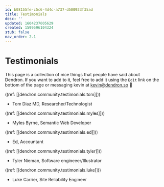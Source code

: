```yaml
---
id: b08155fe-c5c6-4d4c-a737-d500923f35ad
title: Testimonials
desc: ''
updated: 1604237005629
created: 1599596104324
stub: false
nav_order: 2.1
---
```


# Testimonials

This page is a collection of nice things that people have said about Dendron. If you want to add to it, feel free to add it using the `Edit` link on the bottom of the page or messaging kevin at kevin@dendron.so 🙏

((ref: [[dendron.community.testimonials.tom]]))
- Tom Diaz MD, Researcher/Technologist

((ref: [[dendron.community.testimonials.myles]]))
-  Myles Byrne, Semantic Web Developer 

((ref: [[dendron.community.testimonials.ed]]))
- Ed, Accountant

((ref: [[dendron.community.testimonials.tyler]]))
- Tyler Nieman, Software engineeer/Illustrator

((ref: [[dendron.community.testimonials.luke]]))
- Luke Carrier, Site Reliability Engineer 

